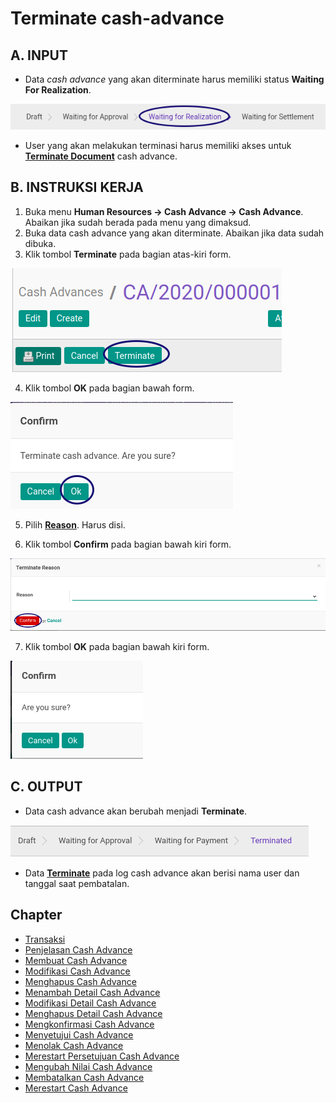 # Terminate cash-advance

## A. INPUT

* Data *cash advance* yang akan diterminate harus memiliki status **Waiting For Realization**.

![](../../img/cash-advance/status-waiting-for-realization.png)

* User yang akan melakukan terminasi harus memiliki akses untuk **[Terminate Document](./penjelasan.md#field-can-terminate)** cash advance.

## B. INSTRUKSI KERJA

1. Buka menu **Human Resources -> Cash Advance -> Cash Advance**. Abaikan jika sudah berada pada menu yang dimaksud.
2. Buka data cash advance yang akan diterminate. Abaikan jika data sudah dibuka.
3. Klik tombol **Terminate** pada bagian atas-kiri form.

![](../../img/cash-advance/tombol-terminate.png)

4. Klik tombol **OK** pada bagian bawah form.

![](../../img/cash-advance/tombol-terminate-ok.png)

5. Pilih **[Reason](./penjelasan.md#field-terminate-reason)**. Harus disi.

6. Klik tombol **Confirm** pada bagian bawah kiri form.

![](../../img/cash-advance/tombol-terminate-ok-confirm.png)

7. Klik tombol **OK** pada bagian bawah kiri form.

![](../../img/cash-advance/tombol-terminate-ok-confirm-ok.png)

## C. OUTPUT

* Data cash advance akan berubah menjadi **Terminate**.

![](../../img/cash-advance/status-terminate.png)

* Data **[Terminate](./penjelasan.md#field-log-terminate)** pada log cash advance akan berisi nama user dan tanggal saat pembatalan.

## Chapter
- [Transaksi](../../transaksi.md)
- [Penjelasan Cash Advance](./penjelasa.md)
- [Membuat Cash Advance](./membuat.md)
- [Modifikasi Cash Advance](./modifikasi.md)
- [Menghapus Cash Advance](./menghapus.md)
- [Menambah Detail Cash Advance](./membuat-detail.md)
- [Modifikasi Detail Cash Advance](./modifikasi-detail.md)
- [Menghapus Detail Cash Advance](./menghapus-detail.md)
- [Mengkonfirmasi Cash Advance](./mengkonfirmasi.md)
- [Menyetujui Cash Advance](./menyetujui.md)
- [Menolak Cash Advance](./menolak.md)
- [Merestart Persetujuan Cash Advance](./merestart-persetujuan.md)
- [Mengubah Nilai Cash Advance](./cash-advance/mengubah-nilai-cash-advance.md)
- [Membatalkan Cash Advance](./membatalkan.md)
- [Merestart Cash Advance](./merestart.md)
